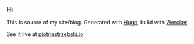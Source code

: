 ### Hi

This is source of my site/blog. Generated with [Hugo](https://gohugo.io/), build with [Wercker](https://app.wercker.com/#)

See it live at [piotrjastrzebski.io](http://piotrjastrzebski.io)